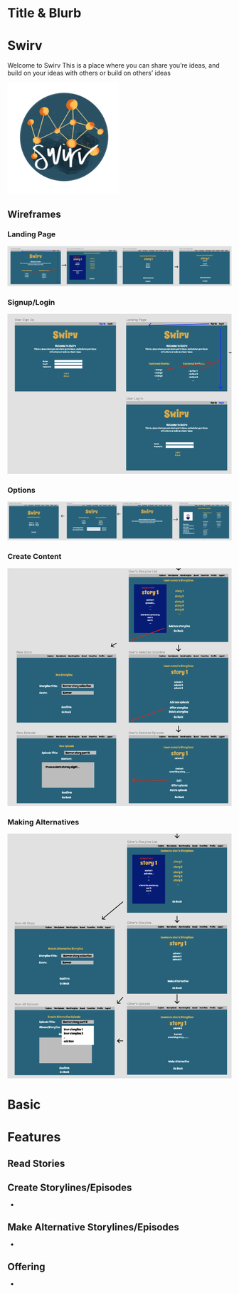   # Title & Blurb
  #  Swirv
Welcome to Swirv
This is a place where you can share you’re ideas, and build on your ideas 
with others or build on others’ ideas

  <img src="./assets/wireframes/logo.png" alt="Swirv" width="250px" height="250px">

  ## Wireframes
  ### Landing Page
  ![example 1](./assets/wireframes/non-login.png)

  ### Signup/Login
  ![example 2](./assets/wireframes/signup:login.png)

  ### Options
  ![example 3](./assets/wireframes/view_options.png)

  ### Create Content
  ![example 4](./assets/wireframes/creating.png)

  ### Making Alternatives
  ![example 5](./assets/wireframes/forking.png)


  # Basic


  # Features
  ## Read Stories

  ## Create Storylines/Episodes
-

  ## Make Alternative Storylines/Episodes
-

  ## Offering
-
